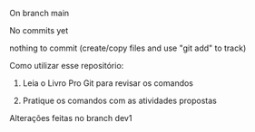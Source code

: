 On branch main

No commits yet

nothing to commit (create/copy files and use "git add" to track)

Como utilizar esse repositório:

1. Leia o Livro Pro Git para revisar os comandos

2. Pratique os comandos com as atividades propostas

Alterações feitas no branch dev1